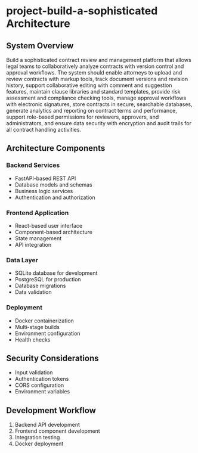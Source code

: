 # project-build-a-sophisticated Architecture

## System Overview
Build a sophisticated contract review and management platform that allows legal teams to collaboratively analyze contracts with version control and approval workflows. The system should enable attorneys to upload and review contracts with markup tools, track document versions and revision history, support collaborative editing with comment and suggestion features, maintain clause libraries and standard templates, provide risk assessment and compliance checking tools, manage approval workflows with electronic signatures, store contracts in secure, searchable databases, generate analytics and reporting on contract terms and performance, support role-based permissions for reviewers, approvers, and administrators, and ensure data security with encryption and audit trails for all contract handling activities.

## Architecture Components

### Backend Services
- FastAPI-based REST API
- Database models and schemas
- Business logic services
- Authentication and authorization

### Frontend Application
- React-based user interface
- Component-based architecture
- State management
- API integration

### Data Layer
- SQLite database for development
- PostgreSQL for production
- Database migrations
- Data validation

### Deployment
- Docker containerization
- Multi-stage builds
- Environment configuration
- Health checks

## Security Considerations
- Input validation
- Authentication tokens
- CORS configuration
- Environment variables

## Development Workflow
1. Backend API development
2. Frontend component development
3. Integration testing
4. Docker deployment 